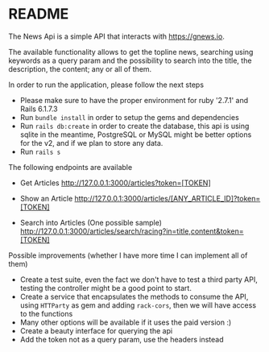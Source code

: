 # README

The News Api is a simple API that interacts with https://gnews.io.

The available functionality allows to get the topline news, searching using keywords as a query param and the possibility to search into
the title, the description, the content; any or all of them.

In order to run the application, please follow the next steps

- Please make sure to have the proper environment for ruby '2.7.1' and Rails 6.1.7.3
- Run `bundle install` in order to setup the gems and dependencies
- Run `rails db:create` in order to create the database, this api is using sqlite in the meantime, PostgreSQL or MySQL might be better options for the v2, and if we plan to store any data.
- Run `rails s`

The following endpoints are available

- Get Articles
http://127.0.0.1:3000/articles?token=[TOKEN]

- Show an Article
http://127.0.0.1:3000/articles/[ANY_ARTICLE_ID]?token=[TOKEN]

- Search into Articles (One possible sample)
http://127.0.0.1:3000/articles/search/racing?in=title,content&token=[TOKEN]

Possible improvements (whether I have more time I can implement all of them)

- Create a test suite, even the fact we don't have to test a third party API, testing the controller might be a good point to start.
- Create a service that encapsulates the methods to consume the API, using `HTTParty` as gem and adding `rack-cors`, then we will have access to the functions
- Many other options will be available if it uses the paid version :)
- Create a beauty interface for querying the api
- Add the token not as a query param, use the headers instead
